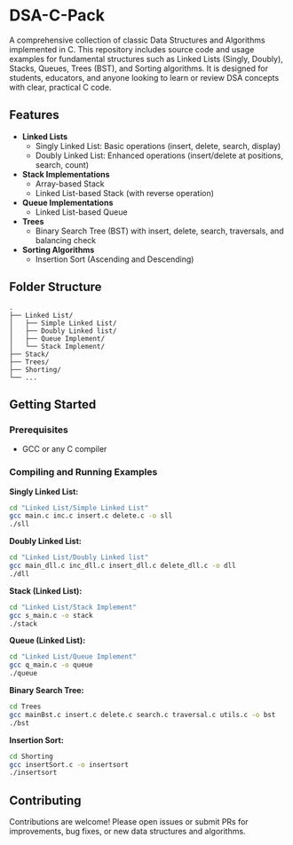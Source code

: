 # DSA-C-Pack

A comprehensive collection of classic Data Structures and Algorithms implemented in C. This repository includes source code and usage examples for fundamental structures such as Linked Lists (Singly, Doubly), Stacks, Queues, Trees (BST), and Sorting algorithms. It is designed for students, educators, and anyone looking to learn or review DSA concepts with clear, practical C code.

## Features

- **Linked Lists**
  - Singly Linked List: Basic operations (insert, delete, search, display)
  - Doubly Linked List: Enhanced operations (insert/delete at positions, search, count)
- **Stack Implementations**
  - Array-based Stack
  - Linked List-based Stack (with reverse operation)
- **Queue Implementations**
  - Linked List-based Queue
- **Trees**
  - Binary Search Tree (BST) with insert, delete, search, traversals, and balancing check
- **Sorting Algorithms**
  - Insertion Sort (Ascending and Descending)

## Folder Structure

```
.
├── Linked List/
│   ├── Simple Linked List/
│   ├── Doubly Linked list/
│   ├── Queue Implement/
│   └── Stack Implement/
├── Stack/
├── Trees/
├── Shorting/
└── ...
```

## Getting Started

### Prerequisites

- GCC or any C compiler

### Compiling and Running Examples

**Singly Linked List:**
```sh
cd "Linked List/Simple Linked List"
gcc main.c inc.c insert.c delete.c -o sll
./sll
```

**Doubly Linked List:**
```sh
cd "Linked List/Doubly Linked list"
gcc main_dll.c inc_dll.c insert_dll.c delete_dll.c -o dll
./dll
```

**Stack (Linked List):**
```sh
cd "Linked List/Stack Implement"
gcc s_main.c -o stack
./stack
```

**Queue (Linked List):**
```sh
cd "Linked List/Queue Implement"
gcc q_main.c -o queue
./queue
```

**Binary Search Tree:**
```sh
cd Trees
gcc mainBst.c insert.c delete.c search.c traversal.c utils.c -o bst
./bst
```

**Insertion Sort:**
```sh
cd Shorting
gcc insertSort.c -o insertsort
./insertsort
```

## Contributing

Contributions are welcome! Please open issues or submit PRs for improvements, bug fixes, or new data structures and algorithms.

